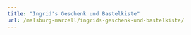 ```yaml
---
title: "Ingrid's Geschenk und Bastelkiste"
url: /malsburg-marzell/ingrids-geschenk-und-bastelkiste/
---
```

